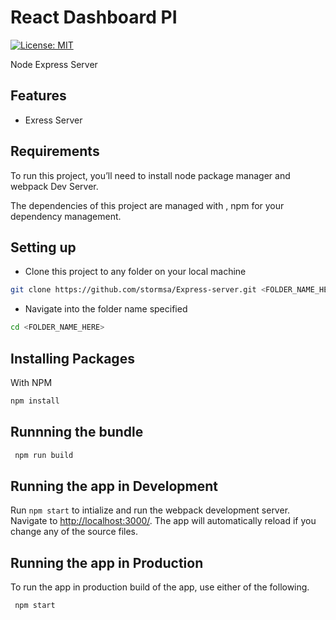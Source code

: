 # React Dashboard PI
[![License: MIT](https://img.shields.io/badge/License-MIT-brightgreen.svg)](https://opensource.org/licenses/MIT) 

Node Express Server

## Features
+ Exress Server

## Requirements
To run this project, you’ll need to install node package manager and webpack Dev Server.

The dependencies of this project are managed with , npm for your dependency management.

## Setting up
+ Clone this project to any folder on your local machine
```bash
git clone https://github.com/stormsa/Express-server.git <FOLDER_NAME_HERE>
```
+ Navigate into the folder name specified
```bash
cd <FOLDER_NAME_HERE>
```

## Installing Packages

With NPM
```bash 
npm install
```

## Runnning the bundle

```bash
 npm run build
```
## Running the app in Development

Run `npm start` to intialize and run the webpack development server. Navigate to [http://localhost:3000/](http://localhost:3000). The app will automatically reload if you change any of the source files.

## Running the app in Production

To run the app in production build of the app, use either of the following.

```bash
 npm start
```